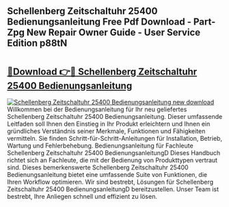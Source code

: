 ## Schellenberg Zeitschaltuhr 25400 Bedienungsanleitung Free Pdf Download - Part-Zpg New Repair Owner Guide - User Service Edition p88tN

# <h2><a href="http://df3hts4.blite.top/?on=Schellenberg+Zeitschaltuhr+25400+Bedienungsanleitung">🔗Download 👉🔴 Schellenberg Zeitschaltuhr 25400 Bedienungsanleitung</a></h2>

[![Schellenberg Zeitschaltuhr 25400 Bedienungsanleitung new download](https://i.imgur.com/lujVjoI.png)](http://df3hts4.blite.top/?on=Schellenberg+Zeitschaltuhr+25400+Bedienungsanleitung)
Willkommen bei der Bedienungsanleitung für Ihr neu geliefertes Schellenberg Zeitschaltuhr 25400 Bedienungsanleitung. Dieser umfassende Leitfaden soll Ihnen den Einstieg in Ihr Produkt erleichtern und Ihnen ein gründliches Verständnis seiner Merkmale, Funktionen und Fähigkeiten vermitteln. Sie finden Schritt-für-Schritt-Anleitungen für Installation, Betrieb, Wartung und Fehlerbehebung. Bedienungsanleitung für Fachleute Schellenberg Zeitschaltuhr 25400 BedienungsanleitungD Dieses Handbuch richtet sich an Fachleute, die mit der Bedienung von Produkttypen vertraut sind. Dieses bemerkenswerte Schellenberg Zeitschaltuhr 25400 Bedienungsanleitung bietet eine umfassende Suite von Funktionen, die Ihren Workflow optimieren. Wir sind bestrebt, Lösungen für Schellenberg Zeitschaltuhr 25400 BedienungsanleitungD bereitzustellen. Unser Team ist bestrebt, Ihre Anliegen schnell und effizient zu lösen.
